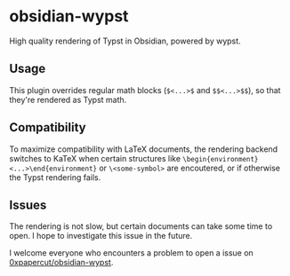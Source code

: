 # obsidian-wypst
High quality rendering of Typst in Obsidian, powered by wypst.

## Usage
This plugin overrides regular math blocks (`$<...>$` and `$$<...>$$`), so that they're rendered as Typst math.

## Compatibility
To maximize compatibility with LaTeX documents, the rendering backend switches to KaTeX when certain structures like `\begin{environment}<...>\end{environment}` or `\<some-symbol>` are encoutered, or if otherwise the Typst rendering fails.

## Issues
The rendering is not slow, but certain documents can take some time to open. I hope to investigate this issue in the future.

I welcome everyone who encounters a problem to open a issue on [0xpapercut/obsidian-wypst](https://github.com/0xpapercut/obsidian-wypst/issues/new).
